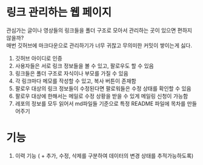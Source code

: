 
# 링크 관리하는 웹 페이지

관심가는 글이나 영상들의 링크들을 폴더 구조로 모아서 관리하는 곳이 있으면 편하지 않을까?  
매번 깃허브에 마크다운으로 관리하기가 너무 귀찮고 무의미한 커밋이 쌓이는게 싫다.  
  
1. 깃허브 아이디로 인증
2. 사용자들은 서로 링크 정보들을 볼 수 있고, 팔로우도 할 수 있음
3. 링크들은 폴더 구조로 자식이나 부모를 가질 수 있음
4. 각 링크마다 메모를 작성할 수 있고, 복사 버튼이 존재함
5. 팔로우 대상의 링크 정보들이 수정된다면 팔로워들은 수정 상태를 확인할 수 있음
6. 팔로우 대상에 한해서는 메일로 수정 상황을 받을 수 있게 메일링 신청이 가능함
7. 레포의 정보를 모두 읽어서 md파일들 기준으로 특정 README 파일에 목차를 만들어주기

# 기능

1. 이력 기능 ( + 추가, 수정, 삭제를 구분하여 데이터의 변경 상태를 추적가능하도록)